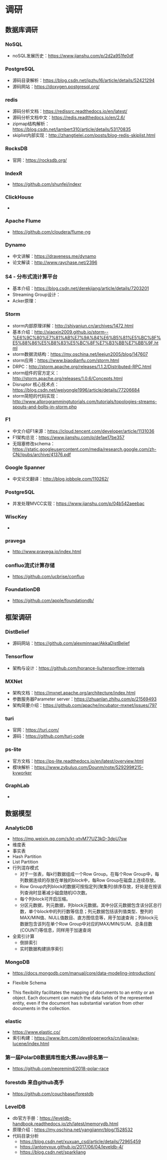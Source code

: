 # 调研

## 数据库调研

### NoSQL

- noSQL发展历史：https://www.jianshu.com/p/2d2a951fe0df

### PostgreSQL

- 源码目录解析：https://blog.csdn.net/jpzhu16/article/details/52421294
- 源码网站：https://doxygen.postgresql.org/

### redis

- 源码分析文档：https://redissrc.readthedocs.io/en/latest/
- 源码分析文档中文：https://redis.readthedocs.io/en/2.6/
- zipmap结构解析：https://blog.csdn.net/lambert310/article/details/53170835
- skiplist内部实现：http://zhangtielei.com/posts/blog-redis-skiplist.html

### RocksDB

- 官网：https://rocksdb.org/


### IndexR

- https://github.com/shunfei/indexr

### ClickHouse

- 

### Apache Flume

- https://github.com/cloudera/flume-ng

### Dynamo

- 中文讲解：https://draveness.me/dynamo
- 论文解读：http://www.raychase.net/2396

### S4 - 分布式流计算平台

- 基本介绍：https://blog.csdn.net/derekjiang/article/details/7203201
- Streaming Group设计：
- Acker原理：

###  Storm

- storm内部原理详解：http://shiyanjun.cn/archives/1472.html
- 基本介绍：http://xiaoxin2009.github.io/storm--%E6%9C%80%E7%81%AB%E7%9A%84%E6%B5%81%E5%BC%8F%E5%88%86%E5%B8%83%E5%BC%8F%E7%B3%BB%E7%BB%9F.html
- storm数据流结构：https://my.oschina.net/leejun2005/blog/147607
- storm应用：https://www.biaodianfu.com/storm.html
- DRPC：http://storm.apache.org/releases/1.1.2/Distributed-RPC.html
- storm组件的官方定义：http://storm.apache.org/releases/1.0.6/Concepts.html
- Disruptor 核心技术点：https://blog.csdn.net/weiyongle1996/article/details/77206684
- storm简短的代码实现：http://www.allprogrammingtutorials.com/tutorials/topologies-streams-spouts-and-bolts-in-storm.php

### F1

- 中文介绍F1来源：https://cloud.tencent.com/developer/article/1131036
- F1架构总览：https://www.jianshu.com/p/de1ae17be357
- 无阻塞修改schema：https://static.googleusercontent.com/media/research.google.com/zh-CN//pubs/archive/41376.pdf

### Google Spanner

- 中文论文翻译：http://blog.jobbole.com/110262/

### PostgreSQL

- 并发处理MVCC实现：https://www.jianshu.com/p/04b542aeebac

### WiscKey

- 

### pravega

- http://www.pravega.io/index.html

### confluo流式计算存储

- https://github.com/ucbrise/confluo

### FoundationDB 

- https://github.com/apple/foundationdb/

## 框架调研

### DistBelief

- 源码网站：https://github.com/alexminnaar/AkkaDistBelief



### Tensorflow

- 架构与设计：https://github.com/horance-liu/tensorflow-internals



### MXNet

- 架构文档：https://mxnet.apache.org/architecture/index.html
- 参数服务器Parameter server：https://zhuanlan.zhihu.com/p/21569493
- 架构简要介绍：https://github.com/apache/incubator-mxnet/issues/797



### turi

- 官网：https://turi.com/
- 源码：https://github.com/turi-code



### ps-lite

- 官方文档：https://ps-lite.readthedocs.io/en/latest/overview.html
- 模块解析：https://www.zybuluo.com/Dounm/note/529299#215-kvworker

### GraphLab

- 

## 数据模型

### AnalyticDB

- https://mp.weixin.qq.com/s/kt-xtvM77UZ3kD-3dpU7sw
- 维度表
- 事实表
- Hash Partition
- List Partition
- 行列混存模式
  - 对于一张表，每k行数据组成一个Row Group。在每个Row Group中，每列数据连续的存放在单独的block中，每Row Group在磁盘上连续存放。
  - Row Group内列block的数据可按指定列(聚集列)排序存放，好处是在按该列查询时显著减少磁盘随机IO次数。
  - 每个列block可开启压缩。
  - 分区元数据，列元数据，列block元数据。其中分区元数据包含该分区总行数，单个block中的列行数等信息；列元数据包括该列值类型、整列的MAX/MIN值、NULL值数目、直方图信息等，用于加速查询；列block元数据包含该列在单个Row Group中对应的MAX/MIN/SUM、总条目数(COUNT)等信息，同样用于加速查询
- 全索引计算
  - 倒排索引
  - 实时数据构建排序索引

### MongoDB

- https://docs.mongodb.com/manual/core/data-modeling-introduction/

- Flexible Schema
- This flexibility facilitates the mapping of documents to an entity or an object. Each document can match the data fields of the represented entity, even if the document has substantial variation from other documents in the collection.


### elastic
- https://www.elastic.co/
- 索引构建：https://www.ibm.com/developerworks/cn/java/wa-lucene/index.html

### 第一届PolarDB数据库性能大赛Java排名第一
- https://github.com/neoremind/2018-polar-race

### forestdb 来自github高手
- https://github.com/couchbase/forestdb

### LevelDB

- db官方手册：https://leveldb-handbook.readthedocs.io/zh/latest/memorydb.html
- 原理介绍：https://my.oschina.net/yangjiannr/blog/1528532
- 代码目录分析
  - https://blog.csdn.net/xuxuan_csd/article/details/72965459
  - https://antonyxux.github.io/2017/06/04/leveldb-4/
  - https://blog.csdn.net/sparkliang